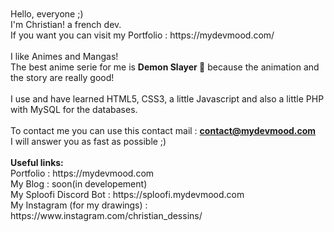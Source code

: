  <br>
 <br>
 Hello, everyone ;)
 <br>
 I'm Christian! a french dev.
 <br>
 If you want you can visit my Portfolio : https://mydevmood.com/
 <br>
 <br>
 I like Animes and Mangas!
 <br>
 The best anime serie for me is <b>Demon Slayer 👺</b> because the animation and the story are really good!
 <br>
 <br>
 I use and have learned HTML5, CSS3, a little Javascript and also a little PHP with MySQL for the databases.
 <br>
 <br>
 To contact me you can use this contact mail : <b><a href="mailto:contact@mydevmood.com">contact@mydevmood.com</a></b>
 <br>
 I will answer you as fast as possible ;)
 <br>
 <br>
 <b>Useful links:</b>
 <br>
 Portfolio : https://mydevmood.com
 <br>
 My Blog : soon(in developement)
 <br>
 My Sploofi Discord Bot : https://sploofi.mydevmood.com
 <br>
 My Instagram (for my drawings) : https://www.instagram.com/christian_dessins/
 <br>
